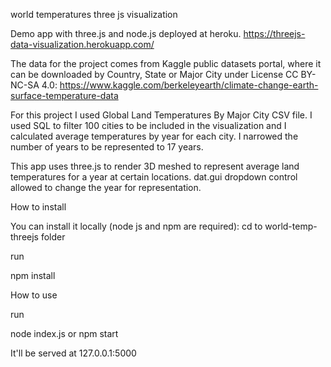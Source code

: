 world temperatures three js visualization

Demo app with three.js and node.js deployed at heroku.
https://threejs-data-visualization.herokuapp.com/

The data for the project comes from Kaggle public datasets portal, where it can be downloaded by Country, State or Major City under License CC BY-NC-SA 4.0: https://www.kaggle.com/berkeleyearth/climate-change-earth-surface-temperature-data

For this project I used Global Land Temperatures By Major City CSV file. I used SQL to filter 100 cities to be included in the visualization and I calculated average temperatures by year for each city. I narrowed the number of years to be represented to 17 years.

This app uses three.js to render 3D meshed to represent average land temperatures for a year at certain locations.
dat.gui dropdown control allowed to change the year for representation.

How to install

You can install it locally (node js and npm are required):
cd to world-temp-threejs folder

run

npm install

How to use

run

node index.js
or
npm start

It'll be served at 127.0.0.1:5000
